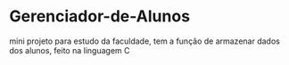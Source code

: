 # Gerenciador-de-Alunos
mini projeto para estudo da faculdade, tem a função de armazenar dados dos alunos, feito na linguagem C
